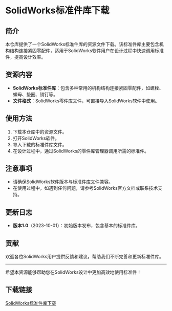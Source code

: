 # SolidWorks标准件库下载

## 简介

本仓库提供了一个SolidWorks标准件库的资源文件下载。该标准件库主要包含机构结构连接紧固零配件，适用于SolidWorks软件用户在设计过程中快速调用标准件，提高设计效率。

## 资源内容

- **SolidWorks标准件库**：包含多种常用的机构结构连接紧固零配件，如螺栓、螺母、垫圈、销钉等。
- **文件格式**：SolidWorks零件库文件，可直接导入SolidWorks软件中使用。

## 使用方法

1. 下载本仓库中的资源文件。
2. 打开SolidWorks软件。
3. 导入下载的标准件库文件。
4. 在设计过程中，通过SolidWorks的零件库管理器调用所需的标准件。

## 注意事项

- 请确保SolidWorks软件版本与标准件库文件兼容。
- 在使用过程中，如遇到任何问题，请参考SolidWorks官方文档或联系技术支持。

## 更新日志

- **版本1.0**（2023-10-01）：初始版本发布，包含基本的标准件库。

## 贡献

欢迎各位SolidWorks用户提供反馈和建议，帮助我们不断完善和更新标准件库。

---

希望本资源能够帮助您在SolidWorks设计中更加高效地使用标准件！

## 下载链接

[SolidWorks标准件库下载](https://pan.quark.cn/s/23885a9c934e)